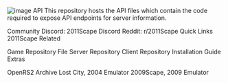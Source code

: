 ![image](https://user-images.githubusercontent.com/31499614/224880940-11003de7-427d-4e2b-a22a-801d8ff2b1f7.png)
API
This repository hosts the API files which contain the code required to expose API endpoints for server information.

Community
Discord: 2011Scape Discord
Reddit: r/2011Scape
Quick Links
2011Scape Related

Game Repository
File Server Repository
Client Repository
Installation Guide
Extras

OpenRS2 Archive
Lost City, 2004 Emulator
2009Scape, 2009 Emulator
